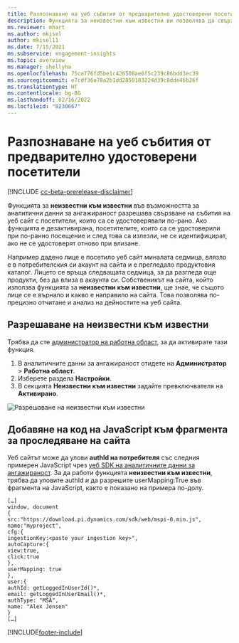 ```yaml
---
title: Разпознаване на уеб събития от предварително удостоверени посетители с неизвестни към известни
description: Функцията за неизвестни към известни ви позволява да свързвате събития на уеб сайт с посетители, които са се удостоверявали преди това.
ms.reviewer: mhart
ms.author: mkisel
author: mkisel11
ms.date: 7/15/2021
ms.subservice: engagement-insights
ms.topic: overview
ms.manager: shellyha
ms.openlocfilehash: 75ce776fd5be1c426508ae6f5c239c86bdd3ec39
ms.sourcegitcommit: e7cdf36a78a2b1dd2850183224d39c8dde46b26f
ms.translationtype: HT
ms.contentlocale: bg-BG
ms.lasthandoff: 02/16/2022
ms.locfileid: "8230667"
---
```

# <a name="recognize-web-events-from-previously-authenticated-visitors"></a>Разпознаване на уеб събития от предварително удостоверени посетители

[!INCLUDE [cc-beta-prerelease-disclaimer](includes/cc-beta-prerelease-disclaimer.md)]

Функцията за **неизвестни към известни** във възможността за аналитични данни за ангажираност разрешава свързване на събития на уеб сайт с посетители, които са се удостоверявали по-рано. Ако функцията е дезактивирана, посетителите, които са се удостоверили при по-ранно посещение и след това са излезли, не се идентифицират, ако не се удостоверят отново при влизане. 

Например дадено лице е посетило уеб сайт миналата седмица, влязло е в потребителския си акаунт на сайта и е прегледало продуктовия каталог. Лицето се връща следващата седмица, за да разгледа още продукти, без да влиза в акаунта си. Собственикът на сайта, който използва функцията за **неизвестни към известни**, ще знае, че същото лице се е върнало и какво е направило на сайта. Това позволява по-прецизно отчитане и анализ на дейностите на уеб сайта.

## <a name="enable-unknown-to-known"></a>Разрешаване на неизвестни към известни

Трябва да сте [администратор на работна област](user-roles.md), за да активирате тази функция. 

1. В аналитичните данни за ангажираност отидете на **Администратор** > **Работна област**. 
2. Изберете раздела **Настройки**.
3. В секцията **Неизвестни към известни** задайте превключвателя на **Активирано**.

![Разрешаване на неизвестни към известни](media/U2Ktoggle.png "Разрешаване на неизвестни към известни")

## <a name="adding-javascript-code-to-your-sites-tracking-snippet"></a>Добавяне на код на JavaScript към фрагмента за проследяване на сайта

Уеб сайтът може да улови **authId на потребителя** със следния примерен JavaScript чрез [уеб SDK на аналитичните данни за ангажираност](advanced-SDK-implementation.md). За да работи функцията **неизвестни към известни**, трябва да уловите authId *и* да разрешите userMapping:True във фрагмента на JavaScript, както е показано на примера по-долу.

```
[…]
window, document
{
src:"https://download.pi.dynamics.com/sdk/web/mspi-0.min.js",
name:"myproject",
cfg:{
ingestionKey:<paste your ingestion key>",
autoCapture:{
view:true,
click:true
},
userMapping: true
},
user:{
authId: getLoggedInUserId()*,
email: getLoggedInUserEmail()*,
authType: "MSA",
name: "Alex Jensen"
}
[…]
```

[!INCLUDE[footer-include](../includes/footer-banner.md)]
